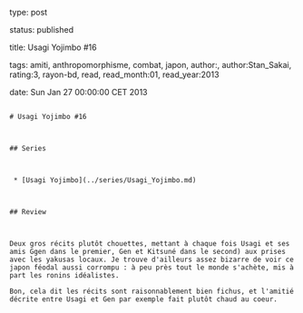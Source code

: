 type: post
status: published
title: Usagi Yojimbo #16
tags:  amiti,  anthropomorphisme,  combat,  japon, author:, author:Stan_Sakai, rating:3, rayon-bd, read, read_month:01, read_year:2013
date: Sun Jan 27 00:00:00 CET 2013
~~~~~~
# Usagi Yojimbo #16

## Series

 * [Usagi Yojimbo](../series/Usagi_Yojimbo.md)

## Review

Deux gros récits plutôt chouettes, mettant à chaque fois Usagi et ses amis Ggen dans le premier, Gen et Kitsuné dans le second) aux prises avec les yakusas locaux. Je trouve d'ailleurs assez bizarre de voir ce japon féodal aussi corrompu : à peu près tout le monde s'achète, mis à part les ronins idéalistes.  
Bon, cela dit les récits sont raisonnablement bien fichus, et l'amitié décrite entre Usagi et Gen par exemple fait plutôt chaud au coeur.